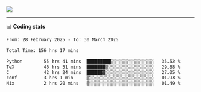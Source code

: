 <picture>
  <source
  srcset="https://github-readme-stats.vercel.app/api?username=sant0s12&show_icons=true&theme=dark"
  media="(prefers-color-scheme: dark)"
  />
  <source
  srcset="https://github-readme-stats.vercel.app/api?username=sant0s12&show_icons=true"
  media="(prefers-color-scheme: light)"
  />
  <img src="https://github-readme-stats.vercel.app/api?username=sant0s12&show_icons=true" />
</picture>

---

📊 **Coding stats**

<!--START_SECTION:waka-->

```txt
From: 28 February 2025 - To: 30 March 2025

Total Time: 156 hrs 17 mins

Python        55 hrs 41 mins  █████████░░░░░░░░░░░░░░░░   35.52 %
TeX           46 hrs 51 mins  ███████▒░░░░░░░░░░░░░░░░░   29.88 %
C             42 hrs 24 mins  ██████▓░░░░░░░░░░░░░░░░░░   27.05 %
conf          3 hrs 1 min     ▒░░░░░░░░░░░░░░░░░░░░░░░░   01.93 %
Nix           2 hrs 20 mins   ▒░░░░░░░░░░░░░░░░░░░░░░░░   01.49 %
```

<!--END_SECTION:waka-->
